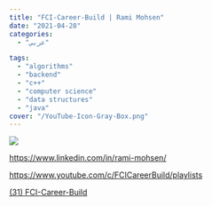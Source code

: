 ```yaml
---
title: "FCI-Career-Build | Rami Mohsen"
date: "2021-04-28"
categories:
  - "عربي"

tags:
  - "algorithms"
  - "backend"
  - "c++"
  - "computer science"
  - "data structures"
  - "java"
cover: "/YouTube-Icon-Gray-Box.png"
---
```


![](https://yt3.ggpht.com/ytc/AAUvwngBvTsjgmCA8dXWbtQX5LXhuZSmXmzlA0VcV6_OUQ=s176-c-k-c0x00ffffff-no-rj)

https://www.linkedin.com/in/rami-mohsen/

https://www.youtube.com/c/FCICareerBuild/playlists

[(31) FCI-Career-Build ](https://www.youtube.com/c/FCICareerBuild/playlists)
